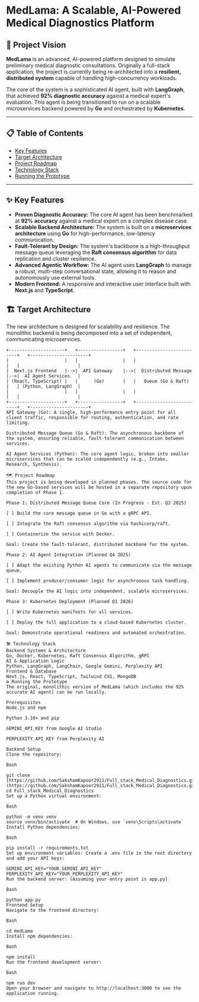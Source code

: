 # MedLama: A Scalable, AI-Powered Medical Diagnostics Platform

## 🚀 Project Vision

**MedLama** is an advanced, AI-powered platform designed to simulate preliminary medical diagnostic consultations. Originally a full-stack application, the project is currently being re-architected into a **resilient, distributed system** capable of handling high-concurrency workloads.

The core of the system is a sophisticated AI agent, built with **LangGraph**, that achieved **92% diagnostic accuracy** against a medical expert's evaluation. This agent is being transitioned to run on a scalable microservices backend powered by **Go** and orchestrated by **Kubernetes**.

---

## 📋 Table of Contents
* [Key Features](#-key-features)
* [Target Architecture](#️-target-architecture)
* [Project Roadmap](#-project-roadmap)
* [Technology Stack](#️-technology-stack)
* [Running the Prototype](#-running-the-prototype)

---

## ✨ Key Features

* **Proven Diagnostic Accuracy:** The core AI agent has been benchmarked at **92% accuracy** against a medical expert on a complex disease case.
* **Scalable Backend Architecture:** The system is built on a **microservices architecture** using **Go** for high-performance, low-latency communication.
* **Fault-Tolerant by Design:** The system's backbone is a high-throughput message queue leveraging the **Raft consensus algorithm** for data replication and cluster resilience.
* **Advanced Agentic Workflow:** The AI agent uses **LangGraph** to manage a robust, multi-step conversational state, allowing it to reason and autonomously use external tools.
* **Modern Frontend:** A responsive and interactive user interface built with **Next.js** and **TypeScript**.

## 🏗️ Target Architecture

The new architecture is designed for scalability and resilience. The monolithic backend is being decomposed into a set of independent, communicating microservices.

```plaintext
+---------------------+   +-----------------+   +-------------------------+   +----------------------+
|                     |   |                 |   |                         |   |                      |
|  Next.js Frontend   |-->|  API Gateway    |-->|  Distributed Message    |-->|  AI Agent Services   |
| (React, TypeScript) |   |      (Go)       |   |   Queue (Go & Raft)     |   | (Python, LangGraph)  |
|                     |   |                 |   |                         |   |                      |
+---------------------+   +-----------------+   +-------------------------+   +----------------------+
API Gateway (Go): A single, high-performance entry point for all client traffic, responsible for routing, authentication, and rate limiting.

Distributed Message Queue (Go & Raft): The asynchronous backbone of the system, ensuring reliable, fault-tolerant communication between services.

AI Agent Services (Python): The core agent logic, broken into smaller microservices that can be scaled independently (e.g., Intake, Research, Synthesis).

🗺️ Project Roadmap
This project is being developed in planned phases. The source code for the new Go-based services will be hosted in a separate repository upon completion of Phase 1.

Phase 1: Distributed Message Queue Core (In Progress - Est. Q3 2025)

[ ] Build the core message queue in Go with a gRPC API.

[ ] Integrate the Raft consensus algorithm via hashicorp/raft.

[ ] Containerize the service with Docker.

Goal: Create the fault-tolerant, distributed backbone for the system.

Phase 2: AI Agent Integration (Planned Q4 2025)

[ ] Adapt the existing Python AI agents to communicate via the message queue.

[ ] Implement producer/consumer logic for asynchronous task handling.

Goal: Decouple the AI logic into independent, scalable microservices.

Phase 3: Kubernetes Deployment (Planned Q1 2026)

[ ] Write Kubernetes manifests for all services.

[ ] Deploy the full application to a cloud-based Kubernetes cluster.

Goal: Demonstrate operational readiness and automated orchestration.

🛠️ Technology Stack
Backend Systems & Architecture
Go, Docker, Kubernetes, Raft Consensus Algorithm, gRPC
AI & Application Logic
Python, LangGraph, LangChain, Google Gemini, Perplexity API
Frontend & Database
Next.js, React, TypeScript, Tailwind CSS, MongoDB
⚙️ Running the Prototype
The original, monolithic version of MedLama (which includes the 92% accurate AI agent) can be run locally.

Prerequisites
Node.js and npm

Python 3.10+ and pip

GEMINI_API_KEY from Google AI Studio

PERPLEXITY_API_KEY from Perplexity AI

Backend Setup
Clone the repository:

Bash

git clone [https://github.com/SakshamKapoor2911/Full_stack_Medical_Diagnostics.git](https://github.com/SakshamKapoor2911/Full_stack_Medical_Diagnostics.git)
cd Full_stack_Medical_Diagnostics
Set up a Python virtual environment:

Bash

python -m venv venv
source venv/bin/activate  # On Windows, use `venv\Scripts\activate`
Install Python dependencies:

Bash

pip install -r requirements.txt
Set up environment variables: Create a .env file in the root directory and add your API keys:

GEMINI_API_KEY="YOUR_GEMINI_API_KEY"
PERPLEXITY_API_KEY="YOUR_PERPLEXITY_API_KEY"
Run the backend server: (Assuming your entry point is app.py)

Bash

python app.py
Frontend Setup
Navigate to the frontend directory:

Bash

cd medLama
Install npm dependencies:

Bash

npm install
Run the frontend development server:

Bash

npm run dev
Open your browser and navigate to http://localhost:3000 to see the application running.
